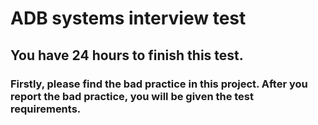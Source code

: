 # ADB systems interview test

## You have 24 hours to finish this test.

### Firstly, please find the bad practice in this project. After you report the bad practice, you will be given the test requirements.
